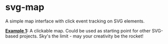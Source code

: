# svg-map
A simple map interface with click event tracking on SVG elements.

**<a href="http://www.dlab.nyc/testlab/svg-map/map.html" target="_blank">Example 1</a>:** A clickable map. Could be used as starting point for other SVG-based projects. Sky's the limit - may your creativity be the rocket!

